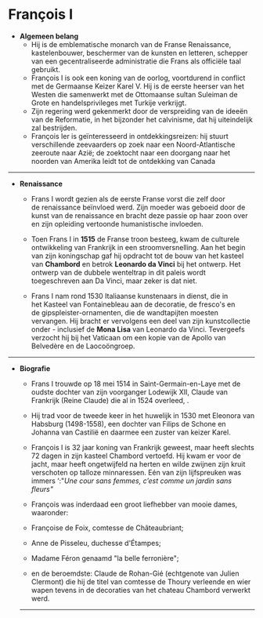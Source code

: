 # François I

- **Algemeen belang**
    - Hij is de emblematische monarch van de Franse Renaissance, kastelenbouwer, beschermer van de kunsten en letteren, schepper van een gecentraliseerde administratie die Frans als officiële taal gebruikt.
    - François I is ook een koning van de oorlog, voortdurend in conflict met de Germaanse Keizer Karel V. Hij is de eerste heerser van het Westen die samenwerkt met de Ottomaanse sultan Suleiman de Grote en handelsprivileges met Turkije verkrijgt.
    - Zijn regering werd gekenmerkt door de verspreiding van de ideeën van de Reformatie, in het bijzonder het calvinisme, dat hij uiteindelijk zal bestrijden.
    - François Ier is geïnteresseerd in ontdekkingsreizen: hij stuurt verschillende zeevaarders op zoek naar een Noord-Atlantische zeeroute naar Azië; de zoektocht naar een doorgang naar het noorden van Amerika leidt tot de ontdekking van Canada
---    
- **Renaissance**
    
    - Frans I wordt gezien als de eerste Franse vorst die zelf door de renaissance beïnvloed werd. Zijn moeder was geboeid door de kunst van de renaissance en bracht deze passie op haar zoon over en zijn opleiding vertoonde humanistische invloeden. 
    
    - Toen Frans I in **1515** de Franse troon besteeg, kwam de culturele ontwikkeling van Frankrijk in een stroomversnelling. Aan het begin van zijn koningschap gaf hij opdracht tot de bouw van het kasteel van **Chambord** en betrok **Leonardo da Vinci** bij het ontwerp. Het ontwerp van de dubbele wenteltrap in dit paleis wordt toegeschreven aan Da Vinci, maar zeker is dat niet.
    
    - Frans I nam rond 1530 Italiaanse kunstenaars in dienst, die in het Kasteel van Fontainebleau aan de decoratie, de fresco's en de gipspleister-ornamenten, die de wandtapijten moesten vervangen. Hij bracht er vervolgens een deel van zijn kunstcollectie onder - inclusief de **Mona Lisa** van Leonardo da Vinci. Tevergeefs verzocht hij bij het Vaticaan om een kopie van de Apollo van Belvedère en de Laocoöngroep.
---
- **Biografie**
    
    - Frans I trouwde op 18 mei 1514 in Saint-Germain-en-Laye met de oudste dochter van zijn voorganger Lodewijk XII, Claude van Frankrijk (Reine Claude) die al in 1524 overleed, . 
    
    - Hij trad voor de tweede keer in het huwelijk in 1530 met Eleonora van Habsburg (1498-1558), een dochter van Filips de Schone en Johanna van Castilië en daarmee een zuster van keizer Karel.
    
    - François I is 32 jaar koning van Frankrijk geweest, maar heeft slechts 72 dagen in zijn kasteel Chambord vertoefd. Hij kwam er voor de jacht, maar heeft ongetwijfeld na herten en wilde zwijnen zijn kruit verschoten op talloze minnaressen. Eén van zijn lijfspreuken was immers ‘:"*Une cour sans femmes, c’est comme un jardin sans fleurs"*
    
    - François was inderdaad een groot liefhebber van mooie dames, waaronder:
    
    - Françoise de Foix, comtesse de Châteaubriant;
    - Anne de Pisseleu, duchesse d'Étampes;
    - Madame Féron genaamd "la belle ferronière";
    - en de beroemdste: Claude de Rohan-Gié (echtgenote van Julien Clermont) die hij de titel van comtesse de Thoury verleende en wier wapen tevens in de decoraties van het chateau Chambord verwerkt werd.
    ---
